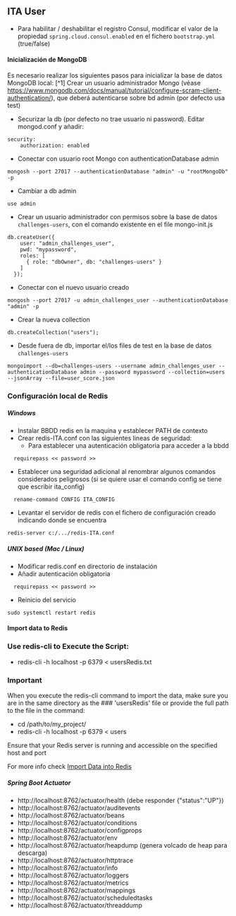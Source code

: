 
## ITA User

* Para habilitar / deshabilitar el registro Consul, modificar el valor de la propiedad `spring.cloud.consul.enabled` en el fichero `bootstrap.yml` (true/false)

#### Inicialización de MongoDB

Es necesario realizar los siguientes pasos para inicializar la base de datos MongoDB local:
[^1] Crear un usuario administrador Mongo (véase https://www.mongodb.com/docs/manual/tutorial/configure-scram-client-authentication/), que deberá autenticarse sobre bd admin (por defecto usa test)
- Securizar la db (por defecto no trae usuario ni password). Editar mongod.conf y añadir:
```
security:
    authorization: enabled
```
- Conectar con usuario root Mongo con authenticationDatabase admin
```
mongosh --port 27017 --authenticationDatabase "admin" -u "rootMongoDb" -p
```
- Cambiar a db admin
```
use admin
```
- Crear un usuario administrador con permisos sobre la base de datos `challenges-users`, con el comando existente en el file mongo-init.js
```
db.createUser({
    user: "admin_challenges_user",
    pwd: "mypassword",
    roles: [
      { role: "dbOwner", db: "challenges-users" }
    ]
  });
```
- Conectar con el nuevo usuario creado
```
mongosh --port 27017 -u admin_challenges_user --authenticationDatabase "admin" -p
```
- Crear la nueva collection
```
db.createCollection("users");
```
- Desde fuera de db, importar el/los files de test en la base de datos `challenges-users`
```
mongoimport --db=challenges-users --username admin_challenges_user --authenticationDatabase admin --password mypassword --collection=users --jsonArray --file=user_score.json
```

### Configuración local de Redis 

##### Windows

- Instalar BBDD redis en la maquina y establecer PATH de contexto
- Crear redis-ITA.conf con las siguientes lineas de seguridad:
  - Para establecer una autenticación obligatoria para acceder a la bbdd  

```
  requirepass << password >>
```    

  - Establecer una seguridad adicional al renombrar algunos comandos considerados peligrosos (si se quiere usar el comando config se tiene que escribir ita_config)

```
  rename-command CONFIG ITA_CONFIG
```   

- Levantar el servidor de redis con el fichero de configuración creado indicando donde se encuentra

```
redis-server c:/.../redis-ITA.conf
```

##### UNIX based (Mac / Linux)

- Modificar redis.conf en directorio de instalación
- Añadir autenticación obligatoria
```
  requirepass << password >>
``` 
- Reinicio del servicio
```
sudo systemctl restart redis
```

#### Import data to Redis

### Use redis-cli to Execute the Script:
* redis-cli -h localhost -p 6379 < usersRedis.txt

### **Important**
When you execute the redis-cli command to import the data, make sure you are in the same directory as the ### 'usersRedis' file or provide the full path to the file in the command:
* cd /path/to/my_project/
* redis-cli -h localhost -p 6379 < users

Ensure that your Redis server is running and accessible on the specified host and port

For more info check [Import Data into Redis](https://developer.redis.com/guides/import/)

##### Spring Boot Actuator

- http://localhost:8762/actuator/health (debe responder {"status":"UP"})
- http://localhost:8762/actuator/auditevents
- http://localhost:8762/actuator/beans
- http://localhost:8762/actuator/conditions
- http://localhost:8762/actuator/configprops
- http://localhost:8762/actuator/env
- http://localhost:8762/actuator/heapdump (genera volcado de heap para descarga)
- http://localhost:8762/actuator/httptrace
- http://localhost:8762/actuator/info
- http://localhost:8762/actuator/loggers
- http://localhost:8762/actuator/metrics
- http://localhost:8762/actuator/mappings
- http://localhost:8762/actuator/scheduledtasks
- http://localhost:8762/actuator/threaddump
